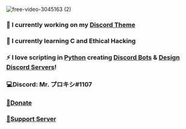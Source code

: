 ![free-video-3045163 (2)](https://user-images.githubusercontent.com/80650301/111211585-db10ca80-85ce-11eb-877a-6fab572f9854.png)
### 🔭 I currently working on my [Discord Theme](https://github.com/Mr-Proxy-source/Discord-Theme)
### 📖 I currently learning C and Ethical Hacking
### ⚡ I love scripting in [Python](https://www.python.org/) creating [Discord Bots](https://github.com/Mr-Proxy-source/Discord-Visual-Studio-Code) & [Design Discord Servers](https://discord.gg/D3PnF9jHYB)!

### 💻Discord: Mr. プロキシ#1107                                 
### [💸Donate](https://www.paypal.com/paypalme/my/profile)                          
### [📛Support Server](https://discord.gg/u4ASMFxGyA)                           

